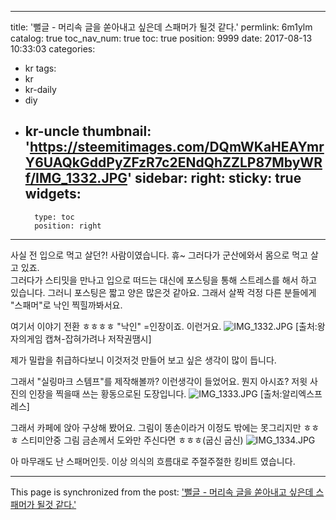 
---
title: '뻘글 - 머리속 글을 쏟아내고 싶은데 스패머가 될것 같다.'
permlink: 6m1ylm
catalog: true
toc_nav_num: true
toc: true
position: 9999
date: 2017-08-13 10:33:03
categories:
- kr
tags:
- kr
- kr-daily
- diy
- kr-uncle
thumbnail: 'https://steemitimages.com/DQmWKaHEAYmrY6UAQkGddPyZFzR7c2ENdQhZZLP87MbyWRf/IMG_1332.JPG'
sidebar:
    right:
        sticky: true
widgets:
    -
        type: toc
        position: right
---


사실 전 입으로 먹고 살던?! 사람이였습니다.  휴~ 
그러다가 군산에와서 몸으로 먹고 살고 있죠.  
그러다가 스티밋을 만나고 입으로 떠드는 대신에 포스팅을 통해 스트레스를 해서 하고 있습니다.  그러니 포스팅은 짧고 양은 많은것 같아요.  그래서 살짝 걱정 다른 분들에게 "스패머"로 낙인 찍힐까봐서요.  


여기서 이야기 전환 ㅎㅎㅎㅎ "낙인" =인장이죠.  이런거요. 
![IMG_1332.JPG](https://steemitimages.com/DQmWKaHEAYmrY6UAQkGddPyZFzR7c2ENdQhZZLP87MbyWRf/IMG_1332.JPG)
[출처:왕자의게임 캡쳐-잡혀가려나 저작권땜시]

제가 밀랍을 취급하다보니 이것저것 만들어 보고 싶은 생각이 많이 듭니다.  

그래서 "실링마크 스템프"를 제작해볼까? 이런생각이 들었어요.  뭔지 아시죠? 저윗 사진의 인장을 찍을때 쓰는 황동으로된 도장입니다. 
![IMG_1333.JPG](https://steemitimages.com/DQmaRe3XHYiuTLvJjfpLXLBLzTZuVVymvmJ5o97yVSkRibg/IMG_1333.JPG)
[출처:알리엑스프레스]

그래서 카페에 앉아 구상해 봤어요.  그림이 똥손이라거 이정도 밖에는 못그리지만 ㅎㅎㅎ
스티미안중 그림 금손께서 도와만 주신다면 ㅎㅎㅎ(굽신 굽신)
![IMG_1334.JPG](https://steemitimages.com/DQmUiWBNHwNiq3vTLaN97uqKvhEByHhsGinveJFoznWX4Pj/IMG_1334.JPG)

아 마무래도 난 스패머인듯.  이상 의식의 흐름대로 주절주절한 킹비트 였습니다.

- - -

This page is synchronized from the post: ['뻘글 - 머리속 글을 쏟아내고 싶은데 스패머가 될것 같다.'](https://steemit.com/@kingbit/6m1ylm)
